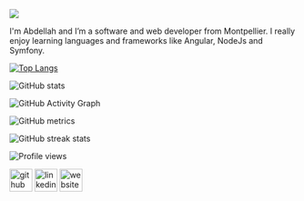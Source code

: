 ![](https://i.imgur.com/MWAiX5E.jpg)

I'm Abdellah  and I’m a software and web developer from Montpellier. I really enjoy learning languages and frameworks like Angular, NodeJs and Symfony.
 





[![Top Langs](https://github-readme-stats.vercel.app/api/top-langs/?username=choukriAbdellah)](https://github.com/anuraghazra/github-readme-stats)

![GitHub stats](https://github-readme-stats.vercel.app/api?username=choukriAbdellah&show_icons=true)  

![GitHub Activity Graph](https://activity-graph.herokuapp.com/graph?username=choukriAbdellah)  

![GitHub metrics](https://metrics.lecoq.io/choukriAbdellah)  

![GitHub streak stats](https://github-readme-streak-stats.herokuapp.com/?user=choukriAbdellah)  

![Profile views](https://gpvc.arturio.dev/choukriAbdellah)  

[<img src='https://cdn.jsdelivr.net/npm/simple-icons@3.0.1/icons/github.svg' alt='github' height='40'>](https://github.com/choukriAbdellah)  [<img src='https://cdn.jsdelivr.net/npm/simple-icons@3.0.1/icons/linkedin.svg' alt='linkedin' height='40'>](https://www.linkedin.com/in/https://www.linkedin.com/in/abdellah-choukri-b405321b2//)  [<img src='https://cdn.jsdelivr.net/npm/simple-icons@3.0.1/icons/icloud.svg' alt='website' height='40'>](https://portfoliochoukriabdellah.netlify.app/)  
